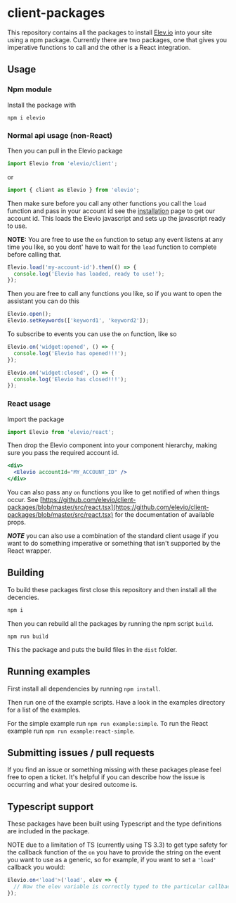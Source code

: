 # client-packages

This repository contains all the packages to install [Elev.io](https://elev.io/) into your site using a npm package.
Currently there are two packages, one that gives you imperative functions to call and the other is a React integration.

## Usage

### Npm module

Install the package with

```
npm i elevio
```

### Normal api usage (non-React)

Then you can pull in the Elevio package

```js
import Elevio from 'elevio/client';
```

or

```js
import { client as Elevio } from 'elevio';
```

Then make sure before you call any other functions you call the `load` function and pass in your account id see the [installation](https://app.elev.io/installation) page to get our account id. This loads the Elevio javascript and sets up the javascript ready to use.

**NOTE:** You are free to use the `on` function to setup any event listens at any time you like, so you dont' have to wait for the `load` function to complete before calling that.

```js
Elevio.load('my-account-id').then(() => {
  console.log('Elevio has loaded, ready to use!');
});
```

Then you are free to call any functions you like, so if you want to open the assistant you can do this

```js
Elevio.open();
Elevio.setKeywords(['keyword1', 'keyword2']);
```

To subscribe to events you can use the `on` function, like so

```js
Elevio.on('widget:opened', () => {
  console.log('Elevio has opened!!!');
});

Elevio.on('widget:closed', () => {
  console.log('Elevio has closed!!!');
});
```

### React usage

Import the package

```jsx
import Elevio from 'elevio/react';
```

Then drop the Elevio component into your component hierarchy, making sure you pass the required account id.

```jsx
<div>
  <Elevio accountId="MY_ACCOUNT_ID" />
</div>
```

You can also pass any `on` functions you like to get notified of when things occur. See [https://github.com/elevio/client-packages/blob/master/src/react.tsx](https://github.com/elevio/client-packages/blob/master/src/react.tsx) for the documentation of available props.

**_NOTE_**
you can also use a combination of the standard client usage if you want to do something imperative or something that isn't supported by the React wrapper.

## Building

To build these packages first close this repository and then install all the decencies.

```bash
npm i
```

Then you can rebuild all the packages by running the npm script `build`.

```
npm run build
```

This the package and puts the build files in the `dist` folder.

## Running examples

First install all dependencies by running `npm install`.

Then run one of the example scripts.
Have a look in the examples directory for a list of the examples.

For the simple example run `npm run example:simple`.
To run the React example run `npm run example:react-simple`.

## Submitting issues / pull requests

If you find an issue or something missing with these packages please feel free to open a ticket. It's helpful if you can describe how the issue is occurring and what your desired outcome is.

## Typescript support

These packages have been built using Typescript and the type definitions are included in the package.

NOTE due to a limitation of TS (currently using TS 3.3) to get type safety for the callback function of the `on` you have to provide the string on the event you want to use as a generic, so for example, if you want to set a `'load'` callback you would:

```typescript
Elevio.on<'load'>('load', elev => {
  // Now the elev variable is correctly typed to the particular callback.
});
```
